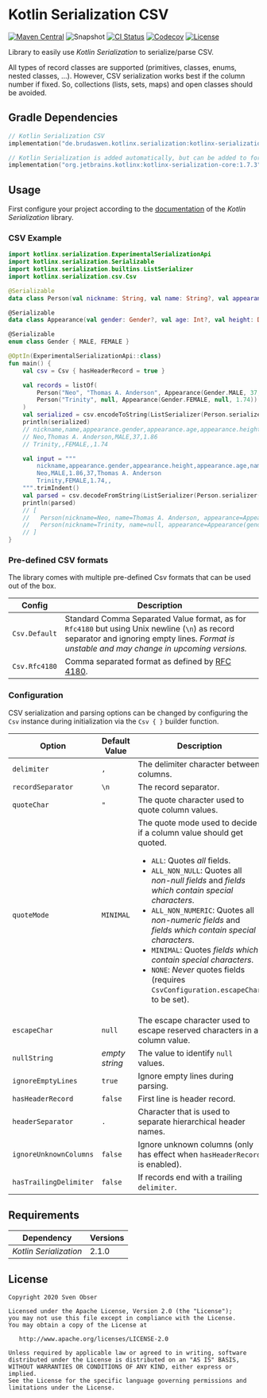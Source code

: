 # Kotlin Serialization CSV

[![Maven Central](https://img.shields.io/maven-central/v/de.brudaswen.kotlinx.serialization/kotlinx-serialization-csv?style=flat-square)](https://search.maven.org/artifact/de.brudaswen.kotlinx.serialization/kotlinx-serialization-csv)
![Snapshot](https://img.shields.io/nexus/s/de.brudaswen.kotlinx.serialization/kotlinx-serialization-csv?label=snapshot&server=https%3A%2F%2Foss.sonatype.org&style=flat-square)
[![CI Status](https://img.shields.io/github/actions/workflow/status/brudaswen/kotlinx-serialization-csv/ci-main.yml?style=flat-square)](https://github.com/brudaswen/kotlinx-serialization-csv/actions/workflows/ci-main.yml)
[![Codecov](https://img.shields.io/codecov/c/github/brudaswen/kotlinx-serialization-csv?style=flat-square)](https://codecov.io/gh/brudaswen/kotlinx-serialization-csv)
[![License](https://img.shields.io/github/license/brudaswen/kotlinx-serialization-csv?style=flat-square)](https://www.apache.org/licenses/LICENSE-2.0)

Library to easily use *Kotlin Serialization* to serialize/parse CSV.

All types of record classes are supported (primitives, classes, enums, nested classes, ...).
However, CSV serialization works best if the column number if fixed. So, collections (lists, sets, maps) and
open classes should be avoided.

## Gradle Dependencies

```kotlin
// Kotlin Serialization CSV
implementation("de.brudaswen.kotlinx.serialization:kotlinx-serialization-csv:2.1.0")

// Kotlin Serialization is added automatically, but can be added to force a specific version
implementation("org.jetbrains.kotlinx:kotlinx-serialization-core:1.7.3")
```

## Usage

First configure your project according to the
[documentation](https://github.com/Kotlin/kotlinx.serialization#setup)
of the *Kotlin Serialization* library.

### CSV Example

```kotlin
import kotlinx.serialization.ExperimentalSerializationApi
import kotlinx.serialization.Serializable
import kotlinx.serialization.builtins.ListSerializer
import kotlinx.serialization.csv.Csv

@Serializable
data class Person(val nickname: String, val name: String?, val appearance: Appearance)

@Serializable
data class Appearance(val gender: Gender?, val age: Int?, val height: Double?)

@Serializable
enum class Gender { MALE, FEMALE }

@OptIn(ExperimentalSerializationApi::class)
fun main() {
    val csv = Csv { hasHeaderRecord = true }

    val records = listOf(
        Person("Neo", "Thomas A. Anderson", Appearance(Gender.MALE, 37, 1.86)),
        Person("Trinity", null, Appearance(Gender.FEMALE, null, 1.74))
    )
    val serialized = csv.encodeToString(ListSerializer(Person.serializer()), records)
    println(serialized)
    // nickname,name,appearance.gender,appearance.age,appearance.height
    // Neo,Thomas A. Anderson,MALE,37,1.86
    // Trinity,,FEMALE,,1.74

    val input = """
        nickname,appearance.gender,appearance.height,appearance.age,name
        Neo,MALE,1.86,37,Thomas A. Anderson
        Trinity,FEMALE,1.74,,
    """.trimIndent()
    val parsed = csv.decodeFromString(ListSerializer(Person.serializer()), input)
    println(parsed)
    // [
    //   Person(nickname=Neo, name=Thomas A. Anderson, appearance=Appearance(gender=MALE, age=37, height=1.86)),
    //   Person(nickname=Trinity, name=null, appearance=Appearance(gender=FEMALE, age=null, height=1.74))
    // ]
}
```

### Pre-defined CSV formats

The library comes with multiple pre-defined Csv formats that can be used out of the box.

| Config        | Description                                                                                                                                                                                   |
|---------------|-----------------------------------------------------------------------------------------------------------------------------------------------------------------------------------------------|
| `Csv.Default` | Standard Comma Separated Value format, as for `Rfc4180` but using Unix newline (`\n`) as record separator and ignoring empty lines. *Format is unstable and may change in upcoming versions.* |
| `Csv.Rfc4180` | Comma separated format as defined by [RFC 4180](http://tools.ietf.org/html/rfc4180).                                                                                                          |

### Configuration

CSV serialization and parsing options can be changed by configuring the `Csv` instance during
initialization via the `Csv { }` builder function.

| Option                 | Default Value  | Description                                                                                                                                                                                                                                                                                                                                                                                                                                                                                  |
|------------------------|----------------|----------------------------------------------------------------------------------------------------------------------------------------------------------------------------------------------------------------------------------------------------------------------------------------------------------------------------------------------------------------------------------------------------------------------------------------------------------------------------------------------|
| `delimiter`            | `,`            | The delimiter character between columns.                                                                                                                                                                                                                                                                                                                                                                                                                                                     |
| `recordSeparator`      | `\n`           | The record separator.                                                                                                                                                                                                                                                                                                                                                                                                                                                                        |
| `quoteChar`            | `"`            | The quote character used to quote column values.                                                                                                                                                                                                                                                                                                                                                                                                                                             |
| `quoteMode`            | `MINIMAL`      | The quote mode used to decide if a column value should get quoted.<ul><li>`ALL`: Quotes *all* fields.</li><li>`ALL_NON_NULL`: Quotes all *non-null fields* and *fields which contain special characters*.</li><li>`ALL_NON_NUMERIC`: Quotes all *non-numeric fields* and *fields which contain special characters*.</li><li>`MINIMAL`: Quotes *fields which contain special characters*.</li><li>`NONE`: *Never* quotes fields (requires `CsvConfiguration.escapeChar` to be set).</li></ul> |
| `escapeChar`           | `null`         | The escape character used to escape reserved characters in a column value.                                                                                                                                                                                                                                                                                                                                                                                                                   |
| `nullString`           | *empty string* | The value to identify `null` values.                                                                                                                                                                                                                                                                                                                                                                                                                                                         |
| `ignoreEmptyLines`     | `true`         | Ignore empty lines during parsing.                                                                                                                                                                                                                                                                                                                                                                                                                                                           |
| `hasHeaderRecord`      | `false`        | First line is header record.                                                                                                                                                                                                                                                                                                                                                                                                                                                                 |
| `headerSeparator`      | `.`            | Character that is used to separate hierarchical header names.                                                                                                                                                                                                                                                                                                                                                                                                                                |
| `ignoreUnknownColumns` | `false`        | Ignore unknown columns (only has effect when `hasHeaderRecord` is enabled).                                                                                                                                                                                                                                                                                                                                                                                                                  |
| `hasTrailingDelimiter` | `false`        | If records end with a trailing `delimiter`.                                                                                                                                                                                                                                                                                                                                                                                                                                                  |

## Requirements

| Dependency             | Versions |
|------------------------|----------|
| *Kotlin Serialization* | 2.1.0    |

## License

```
Copyright 2020 Sven Obser

Licensed under the Apache License, Version 2.0 (the "License");
you may not use this file except in compliance with the License.
You may obtain a copy of the License at

   http://www.apache.org/licenses/LICENSE-2.0

Unless required by applicable law or agreed to in writing, software
distributed under the License is distributed on an "AS IS" BASIS,
WITHOUT WARRANTIES OR CONDITIONS OF ANY KIND, either express or implied.
See the License for the specific language governing permissions and
limitations under the License.
```
